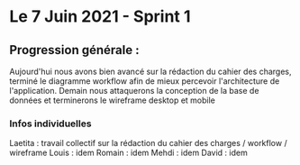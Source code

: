 # Le 7 Juin 2021 - Sprint 1

## Progression générale :

 Aujourd'hui nous avons bien avancé sur la rédaction du cahier des charges, terminé le diagramme workflow afin de mieux percevoir l'architecture de l'application. Demain nous attaquerons la conception de la base de données et terminerons le wireframe desktop et mobile

### Infos individuelles

Laetita : travail collectif sur la rédaction du cahier des charges / workflow / wireframe
Louis : idem
Romain : idem
Mehdi : idem
David : idem


